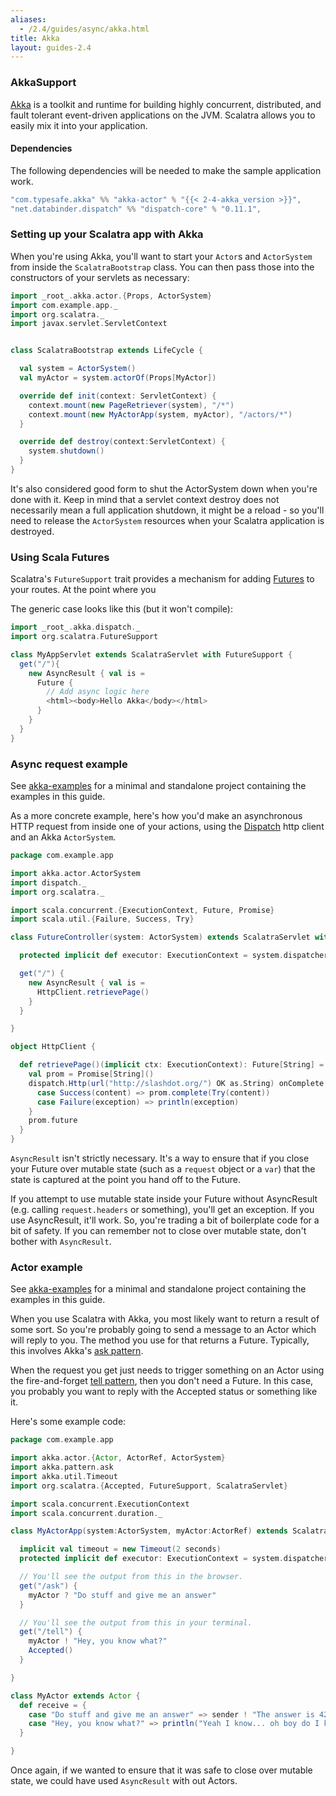 ```yaml
---
aliases:
  - /2.4/guides/async/akka.html
title: Akka
layout: guides-2.4
---
```


### AkkaSupport

[Akka](http://akka.io) is a toolkit and runtime for building highly concurrent, distributed, and
fault tolerant event-driven applications on the JVM. Scalatra allows you to easily
mix it into your application.

#### Dependencies

The following dependencies will be needed to make the sample application
work.

```scala
"com.typesafe.akka" %% "akka-actor" % "{{< 2-4-akka_version >}}",
"net.databinder.dispatch" %% "dispatch-core" % "0.11.1",
```

### Setting up your Scalatra app with Akka

When you're using Akka, you'll want to start your `Actor`s and `ActorSystem`
from inside the `ScalatraBootstrap` class. You can then pass those into the
constructors of your servlets as necessary:

```scala
import _root_.akka.actor.{Props, ActorSystem}
import com.example.app._
import org.scalatra._
import javax.servlet.ServletContext


class ScalatraBootstrap extends LifeCycle {

  val system = ActorSystem()
  val myActor = system.actorOf(Props[MyActor])

  override def init(context: ServletContext) {
    context.mount(new PageRetriever(system), "/*")
    context.mount(new MyActorApp(system, myActor), "/actors/*")
  }

  override def destroy(context:ServletContext) {
    system.shutdown()
  }
}
```

It's also considered good form to shut the ActorSystem down when you're done
with it. Keep in mind that a servlet context destroy does not necessarily mean
a full application shutdown, it might be a reload - so you'll need to release
the `ActorSystem` resources when your Scalatra application is destroyed.


### Using Scala Futures

Scalatra's `FutureSupport` trait provides a mechanism for adding [Futures](http://docs.scala-lang.org/overviews/core/futures.html)
to your routes. At the point where you

The generic case looks like this (but it won't compile):

```scala
import _root_.akka.dispatch._
import org.scalatra.FutureSupport

class MyAppServlet extends ScalatraServlet with FutureSupport {
  get("/"){
    new AsyncResult { val is =
      Future {
        // Add async logic here
        <html><body>Hello Akka</body></html>
      }
    }
  }
}
```

### Async request example

<div class="alert alert-info">
  <span class="badge badge-info"><i class="glyphicon glyphicon-flag"></i></span>
  See
  <a href="https://github.com/scalatra/scalatra-website-examples/tree/master/2.4/async/akka-examples">akka-examples</a>
  for a minimal and standalone project containing the examples in this guide.
</div>

As a more concrete example, here's how you'd make an asynchronous HTTP
request from inside one of your actions, using the
[Dispatch](https://dispatchhttp.org/Dispatch.html) http client and an
Akka `ActorSystem`.

```scala
package com.example.app

import akka.actor.ActorSystem
import dispatch._
import org.scalatra._

import scala.concurrent.{ExecutionContext, Future, Promise}
import scala.util.{Failure, Success, Try}

class FutureController(system: ActorSystem) extends ScalatraServlet with FutureSupport {

  protected implicit def executor: ExecutionContext = system.dispatcher

  get("/") {
    new AsyncResult { val is =
      HttpClient.retrievePage()
    }
  }

}

object HttpClient {

  def retrievePage()(implicit ctx: ExecutionContext): Future[String] = {
    val prom = Promise[String]()
    dispatch.Http(url("http://slashdot.org/") OK as.String) onComplete {
      case Success(content) => prom.complete(Try(content))
      case Failure(exception) => println(exception)
    }
    prom.future
  }
}
```

`AsyncResult` isn't strictly necessary. It's a way to ensure that if you close your
Future over mutable state (such as a `request` object or a `var`) that the state is
captured at the point you hand off to the Future.

If you attempt to use mutable
state inside your Future without AsyncResult (e.g. calling `request.headers` or something),
you'll get an exception. If you use AsyncResult, it'll work. So, you're trading a bit
of boilerplate code for a bit of safety. If you can remember not to close over mutable
state, don't bother with `AsyncResult`.


### Actor example

<div class="alert alert-info">
  <span class="badge badge-info"><i class="glyphicon glyphicon-flag"></i></span>
  See
  <a href="https://github.com/scalatra/scalatra-website-examples/tree/master/2.4/async/akka-examples">akka-examples</a>
  for a minimal and standalone project containing the examples in this guide.
</div>

When you use Scalatra with Akka, you most likely want to return a result of some sort. So you're probably going to send a message to an Actor which will reply to you. The method you use for that returns a Future. Typically, this involves Akka's [ask pattern](http://doc.akka.io/docs/akka/2.3.4/scala/actors.html#Ask__Send-And-Receive-Future).

When the request you get just needs to trigger something on an Actor using the fire-and-forget [tell pattern](http://doc.akka.io/docs/akka/2.3.4/scala/actors.html#Tell__Fire-forget), then you don't need a Future. In this case, you probably you want to reply with the Accepted status or something like it.

Here's some example code:

```scala
package com.example.app

import akka.actor.{Actor, ActorRef, ActorSystem}
import akka.pattern.ask
import akka.util.Timeout
import org.scalatra.{Accepted, FutureSupport, ScalatraServlet}

import scala.concurrent.ExecutionContext
import scala.concurrent.duration._

class MyActorApp(system:ActorSystem, myActor:ActorRef) extends ScalatraServlet with FutureSupport {

  implicit val timeout = new Timeout(2 seconds)
  protected implicit def executor: ExecutionContext = system.dispatcher

  // You'll see the output from this in the browser.
  get("/ask") {
    myActor ? "Do stuff and give me an answer"
  }

  // You'll see the output from this in your terminal.
  get("/tell") {
    myActor ! "Hey, you know what?"
    Accepted()
  }

}

class MyActor extends Actor {
  def receive = {
    case "Do stuff and give me an answer" => sender ! "The answer is 42"
    case "Hey, you know what?" => println("Yeah I know... oh boy do I know")
  }

}
```

Once again, if we wanted to ensure that it was safe to close over mutable state, we could
have used `AsyncResult` with out Actors.
